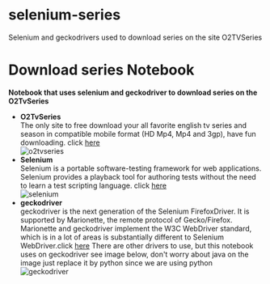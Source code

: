 # selenium-series
Selenium and geckodrivers used to download series on the site O2TVSeries

# Download series Notebook
**Notebook that uses selenium and geckodriver to download series on the O2TvSeries**
* **O2TvSeries**  
The only site to free download your all favorite english tv series and season in compatible mobile format (HD Mp4, Mp4 and 3gp), have fun downloading. click [here](http://o2tvseries.com/)  
![o2tvseries](http://o2tvseries.com/images/logo.jpg)
* **Selenium**   
Selenium is a portable software-testing framework for web applications. Selenium provides a playback tool for authoring tests without the need to learn a test scripting language. click [here](http://www.seleniumhq.org/)  
![selenium](http://www.seleniumhq.org/images/big-logo.png)
* **geckodriver**  
geckodriver is the next generation of the Selenium FirefoxDriver. It is supported by Marionette, the remote protocol of Gecko/Firefox. Marionette and geckodriver implement the W3C WebDriver standard, which is in a lot of areas is substantially different to Selenium WebDriver.click [here](https://github.com/mozilla/geckodriver)
There are other drivers to use, but this notebook uses on geckodriver see image below, don't worry about java on the image just replace it by python since we are using python  
![geckodriver](https://bonigarcia.github.io/selenium-jupiter/img/webdriver-particular-schemas.png)
